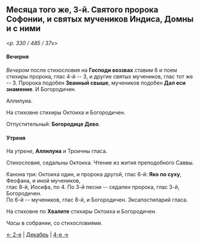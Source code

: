 
## Месяца того же, 3-й. Святого пророка Софонии, и святых мучеников Индиса, Домны и с ними  

<*p. 330 / 485 / 37v*>

#### Вечерня

*Вечером* после стихословия на **Господи воззвах** ставим 6 и поем стихиры пророка, 
глас 4-й -- 3, и другие святых мучеников, глас тот же -- 3. 
Пророка подобен **Званный свыше**, мучеников подобен **Дал еси знамение**. 
И Богородичен.  

Аллилуиа. 

На стиховне стихиры Октоиха и Богородичен.

Отпустительный: **Богородице Дево**. 

#### Утреня

На *утрене*, **Аллилуиа** и Троичны гласа. 

Стихословия, седальны Октоиха. 
Чтение из жития преподобного Саввы. 

Канона три: Октоиха один, и пророка другой, глас 6-й: **Яко по суху**, Феофана, и иной мучеников,  
глас 8-й, Иосифа, по 4. 
По 3-й песни -- седален пророка, глас 3-й, Богородичен.   
По 6-й -- мучеников, глас 8-й, и Богородичен. 
Эксапостиларий гласа. 

На стиховне по **Хвалите** стихиры Октоиха и Богородичен.  

*Часы* в собрании, со стихословиями.

[← 2-е](12_02_EUR.ru.md) | [Декабрь](README.md#3-й) | [4-е →](12_04_EUR.ru.md)